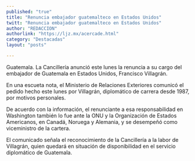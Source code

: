 ```yaml
---
published: "true"
title: "Renuncia embajador guatemalteco en Estados Unidos"
twitt: "Renuncia embajador guatemalteco en Estados Unidos"
author: "REDACCION"
authorlink: "https://ljz.mx/acercade.html"
category: "Destacadas"
layout: "posts"

---
```



  Guatemala. La Cancillería anunció este lunes la renuncia a su cargo del embajador de Guatemala en Estados Unidos, Francisco Villagrán.



  En una escueta nota, el Ministerio de Relaciones Exteriores comunicó el pedido hecho este lunes por Villagrán, diplomático de carrera desde 1987, por motivos personales.



  De acuerdo con la información, el renunciante a esa responsabilidad en Washington también lo fue ante la ONU y la Organización de Estados Americanos, en Canadá, Noruega y Alemania, y se desempeñó como viceministro de la cartera.



  El comunicado señala el reconocimiento de la Cancillería a la labor de Villagrán, quien quedará en situación de disponibilidad en el servicio diplomático de Guatemala.

